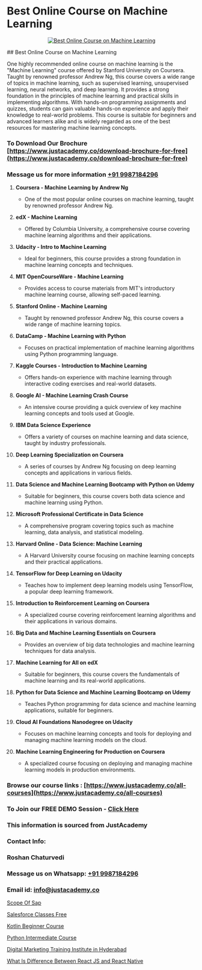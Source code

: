 # Best Online Course on Machine Learning

<p align="center">
  <a href="https://justacademy.co/course-detail/machine-learning">
    <img src="https://justacademy.co/storage2/course_image/1709713428_course_image.webp" alt="Best Online Course on Machine Learning">
  </a>
</p>
## Best Online Course on Machine Learning

One highly recommended online course on machine learning is the "Machine Learning" course offered by Stanford University on Coursera. Taught by renowned professor Andrew Ng, this course covers a wide range of topics in machine learning, such as supervised learning, unsupervised learning, neural networks, and deep learning. It provides a strong foundation in the principles of machine learning and practical skills in implementing algorithms. With hands-on programming assignments and quizzes, students can gain valuable hands-on experience and apply their knowledge to real-world problems. This course is suitable for beginners and advanced learners alike and is widely regarded as one of the best resources for mastering machine learning concepts.
### To Download Our Brochure [https://www.justacademy.co/download-brochure-for-free](https://www.justacademy.co/download-brochure-for-free)
### Message us for more information [+91 9987184296](https://api.whatsapp.com/send?phone=919987184296)
1) **Coursera - Machine Learning by Andrew Ng**
   - One of the most popular online courses on machine learning, taught by renowned professor Andrew Ng.
   
2) **edX - Machine Learning**
   - Offered by Columbia University, a comprehensive course covering machine learning algorithms and their applications.
   
3) **Udacity - Intro to Machine Learning**
   - Ideal for beginners, this course provides a strong foundation in machine learning concepts and techniques.
   
4) **MIT OpenCourseWare - Machine Learning**
   - Provides access to course materials from MIT's introductory machine learning course, allowing self-paced learning.
   
5) **Stanford Online - Machine Learning**
   - Taught by renowned professor Andrew Ng, this course covers a wide range of machine learning topics.
   
6) **DataCamp - Machine Learning with Python**
   - Focuses on practical implementation of machine learning algorithms using Python programming language.
   
7) **Kaggle Courses - Introduction to Machine Learning**
   - Offers hands-on experience with machine learning through interactive coding exercises and real-world datasets.
   
8) **Google AI - Machine Learning Crash Course**
   - An intensive course providing a quick overview of key machine learning concepts and tools used at Google.
   
9) **IBM Data Science Experience**
   - Offers a variety of courses on machine learning and data science, taught by industry professionals.
   
10) **Deep Learning Specialization on Coursera**
    - A series of courses by Andrew Ng focusing on deep learning concepts and applications in various fields.
    
11) **Data Science and Machine Learning Bootcamp with Python on Udemy**
    - Suitable for beginners, this course covers both data science and machine learning using Python.
    
12) **Microsoft Professional Certificate in Data Science**
    - A comprehensive program covering topics such as machine learning, data analysis, and statistical modeling.
  
13) **Harvard Online - Data Science: Machine Learning**
    - A Harvard University course focusing on machine learning concepts and their practical applications.
  
14) **TensorFlow for Deep Learning on Udacity**
    - Teaches how to implement deep learning models using TensorFlow, a popular deep learning framework.

15) **Introduction to Reinforcement Learning on Coursera**
    - A specialized course covering reinforcement learning algorithms and their applications in various domains.

16) **Big Data and Machine Learning Essentials on Coursera**
    - Provides an overview of big data technologies and machine learning techniques for data analysis.

17) **Machine Learning for All on edX**
    - Suitable for beginners, this course covers the fundamentals of machine learning and its real-world applications.

18) **Python for Data Science and Machine Learning Bootcamp on Udemy**
    - Teaches Python programming for data science and machine learning applications, suitable for beginners.

19) **Cloud AI Foundations Nanodegree on Udacity**
    - Focuses on machine learning concepts and tools for deploying and managing machine learning models on the cloud.

20) **Machine Learning Engineering for Production on Coursera**
    - A specialized course focusing on deploying and managing machine learning models in production environments.

### Browse our course links : [https://www.justacademy.co/all-courses](https://www.justacademy.co/all-courses) 
### To Join our FREE DEMO Session - [Click Here](https://www.justacademy.co/register-for-course-demo)


### This information is sourced from JustAcademy
### Contact Info:
### Roshan Chaturvedi
### Message us on Whatsapp: [+91 9987184296](https://api.whatsapp.com/send?phone=919987184296)
### Email id: [info@justacademy.co](mailto:info@justacademy.co)
                
[Scope Of Sap](https://www.linkedin.com/pulse/scope-sap-justacademy-coimbatore-p8usc?trackingId=nhFph9zUlJ5JaOlWBbur9Q%3D%3D&lipi=urn%3Ali%3Apage%3Ad_flagship3_company_admin%3BzebO8%2FdlQdOp%2FzsKprgh%2FA%3D%3D)

[Salesforce Classes Free](https://www.linkedin.com/pulse/salesforce-classes-free-justacademy-8wldc?trackingId=Rj0cmte0Fo3mHU1PyEVi5g%3D%3D&lipi=urn%3Ali%3Apage%3Ad_flagship3_company_admin%3B1%2Fxl0s9nR82%2ByDHotTO0eg%3D%3D)

[Kotlin Beginner Course](https://medium.com/@ranepooja/kotlin-beginner-course-d27ff9ff7edc)

[Python Intermediate Course](https://medium.com/@abhidnya.1068/python-intermediate-course-508068807098)

[Digital Marketing Training Institute in Hyderabad](https://justacademyin.github.io/justacademy/digital-marketing-training-institute-in-hyderabad)

[What Is Difference Between React JS and React Native](https://justacademyin.github.io/justacademy/what-is-difference-between-react-js-and-react-native)

